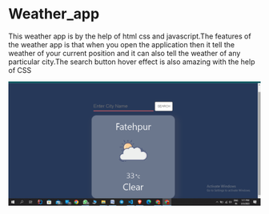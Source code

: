 # Weather_app
<p> This weather app is by the help of html css and javascript.The features of the weather app is that when you open the application then it tell the weather of your current position and it can also tell the weather of any particular city.The search button hover effect is also amazing with the help of CSS</p>
<p align=center>
  <img src="weather_pic.png">
</p>
